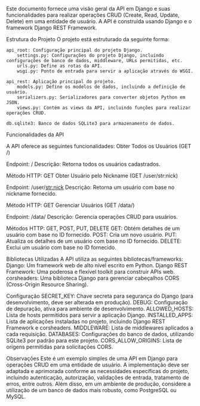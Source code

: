 Este documento fornece uma visão geral da API em Django e suas funcionalidades para realizar operações CRUD (Create, Read, Update, Delete) em uma entidade de usuário. A API é construída usando Django e o framework Django REST Framework.


Estrutura do Projeto
O projeto está estruturado da seguinte forma:

    api_root: Configuração principal do projeto Django.
        settings.py: Configurações do projeto Django, incluindo configurações de banco de dados, middleware, URLs permitidas, etc.
        urls.py: Define as rotas da API.
        wsgi.py: Ponto de entrada para servir a aplicação através do WSGI.
        
    api_rest: Aplicação principal do projeto.
        models.py: Define os modelos de dados, incluindo a definição de usuário.
        serializers.py: Serializadores para converter objetos Python em JSON.
        views.py: Contém as views da API, incluindo funções para realizar operações CRUD.
        
    db.sqlite3: Banco de dados SQLite3 para armazenamento de dados.

Funcionalidades da API

A API oferece as seguintes funcionalidades:
Obter Todos os Usuários (GET /)

Endpoint: /
Descrição: Retorna todos os usuários cadastrados.

Método HTTP: GET
Obter Usuário pelo Nickname (GET /user/str:nick)

Endpoint: /user/<str:nick>
Descrição: Retorna um usuário com base no nickname fornecido.

Método HTTP: GET
Gerenciar Usuários (GET /data/)

Endpoint: /data/
Descrição: Gerencia operações CRUD para usuários.

Métodos HTTP: GET, POST, PUT, DELETE
    GET: Obtém detalhes de um usuário com base no ID fornecido.
    POST: Cria um novo usuário.
    PUT: Atualiza os detalhes de um usuário com base no ID fornecido.
    DELETE: Exclui um usuário com base no ID fornecido.

Bibliotecas Utilizadas
A API utiliza as seguintes bibliotecas/frameworks:
    Django: Um framework web de alto nível escrito em Python.
    Django REST Framework: Uma poderosa e flexível toolkit para construir APIs web.
    corsheaders: Uma biblioteca Django para gerenciar cabeçalhos CORS (Cross-Origin Resource Sharing).

Configuração
    SECRET_KEY: Chave secreta para segurança do Django (para desenvolvimento, deve ser alterada em produção).
    DEBUG: Configuração de depuração, ativa para ambiente de desenvolvimento.
    ALLOWED_HOSTS: Lista de hosts permitidos para servir a aplicação Django.
    INSTALLED_APPS: Lista de aplicações instaladas no projeto, incluindo Django REST Framework e corsheaders.
    MIDDLEWARE: Lista de middlewares aplicados a cada requisição.
    DATABASES: Configurações do banco de dados, utilizando SQLite3 por padrão para este projeto.
    CORS_ALLOW_ORIGINS: Lista de origens permitidas para solicitações CORS.

Observações
Este é um exemplo simples de uma API em Django para operações CRUD em uma entidade de usuário. 
A implementação deve ser adaptada e aprimorada conforme as necessidades específicas do projeto, incluindo autenticação, autorização, validações de entrada, tratamento de erros, entre outros. 
Além disso, em um ambiente de produção, considere a utilização de um banco de dados mais robusto, como PostgreSQL ou MySQL.
